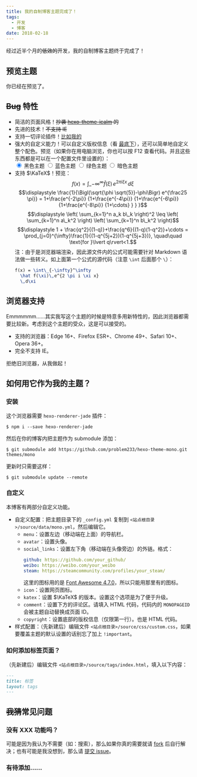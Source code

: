 ```yaml
---
title: 我的自制博客主题完成了！
tags:
  - 开发
  - 博客
date: 2018-02-18
---
```


经过近半个月的~~低效的~~开发，我的自制博客主题终于完成了！

<!-- more -->

## 预览主题

你已经在预览了。

## ~~Bug~~ 特性

<script>
  function black() {
    document.body.parentElement.style = ""
  }
  function blue() {
    document.body.parentElement.style = `
      --theme-color-h: 200;
      --theme-color-s: 40%;`
  }
  function green() {
    document.body.parentElement.style = `
      --theme-color-h: 80;
      --theme-color-s: 40%;`
  }
  function dark() {
    document.body.parentElement.style = `
      --theme-color-h: 180;
      --theme-color-s: 40%;
      --color-0: hsl(var(--theme-color-h), var(--theme-color-s), 90%);
      --color-1: hsl(var(--theme-color-h), var(--theme-color-s), 80%);
      --color-2: hsl(var(--theme-color-h), var(--theme-color-s), 70%);
      --color-3: hsl(var(--theme-color-h), var(--theme-color-s), 25%);
      --color-4: hsl(var(--theme-color-h), var(--theme-color-s), 15%);`
  }
</script>

- 简洁的页面风格！~~抄袭 [hexo-theme-icalm](https://github.com/nameoverflow/hexo-theme-icalm) 的~~
- 先进的技术！~~不支持 IE~~
- 支持一切评论插件！[比如我的](#comment)
- 强大的自定义能力！可以自定义版权信息（看 [最底下](#footer-info)），还可以简单地自定义整个配色。预览（如果你在用电脑浏览，你也可以按 F12 查看代码。并且这些东西都是可以在一个配置文件里设置的）：
  <div>
  <input type="radio" name="theme" id="theme-black" onclick="black()" checked>
  <label for="theme-black">黑色主题</label>
  <input type="radio" name="theme" id="theme-blue" onclick="blue()">
  <label for="theme-blue">蓝色主题</label>
  <input type="radio" name="theme" id="theme-green" onclick="green()">
  <label for="theme-green">绿色主题</label>
  <input type="radio" name="theme" id="theme-neg" onclick="dark()">
  <label for="theme-neg">暗色主题</label>
  </div>
- 支持 $\KaTeX$！预览：
  $$f(x) = \int\_{-\infty}^\infty
    \hat f(\xi)\,e^{2 \pi i \xi x}
    \,d\xi$$
  $$\displaystyle \frac{1}{\Bigl(\sqrt{\phi \sqrt{5}}-\phi\Bigr) e^{\frac25 \pi}} = 1+\frac{e^{-2\pi}} {1+\frac{e^{-4\pi}} {1+\frac{e^{-6\pi}} {1+\frac{e^{-8\pi}} {1+\cdots} } } }$$
  $$\displaystyle \left( \sum_{k=1}^n a_k b\_k \right)^2 \leq \left( \sum_{k=1}^n a\_k^2 \right) \left( \sum_{k=1}^n b\_k^2 \right)$$
  $$\displaystyle 1 +  \frac{q^2}{(1-q)}+\frac{q^6}{(1-q)(1-q^2)}+\cdots = \prod_{j=0}^{\infty}\frac{1}{(1-q^{5j+2})(1-q^{5j+3})}, \quad\quad \text{for }\lvert q\rvert<1.$$
  注：由于是浏览器端渲染，因此源文件内的公式可能需要针对 Markdown 语法做一些转义。如上面第一个公式的源代码（注意 `\int` 后面那个 `\`）：
  ```latex
  f(x) = \int\_{-\infty}^\infty
    \hat f(\xi)\,e^{2 \pi i \xi x}
    \,d\xi
  ```

## 浏览器支持

Emmmmmm……其实我写这个主题的时候是特意多用新特性的，因此浏览器都需要比较新。考虑到这个主题的受众，这是可以接受的。

- 支持的浏览器：Edge 16+、Firefox ESR+、Chrome 49+、Safari 10+、Opera 36+。
- 完全不支持 IE。

拒绝旧浏览器，从我做起！

## 如何用它作为我的主题？

### 安装

这个浏览器需要 `hexo-renderer-jade` 插件：

```shell
$ npm i --save hexo-renderer-jade
```

然后在你的博客内把主题作为 submodule 添加：

```shell
$ git submodule add https://github.com/problem233/hexo-theme-mono.git themes/mono
```

更新时只需要这样：

```shell
$ git submodule update --remote
```

### 自定义

本博客有两部分自定义功能。

- 自定义配置：把主题目录下的 `_config.yml` 复制到 `<站点根目录>/source/data/mono.yml`，然后编辑它。
  - `menu`：设置左边（移动端在上面）的导航栏。
  - `avatar`：设置头像。
  - `social_links`：设置左下角（移动端在头像旁边）的外链。格式：
    ```yaml
    github: https://github.com/your_github/
    weibo: https://weibo.com/your_weibo
    steam: https://steamcommunity.com/profiles/your_steam/
    ```
    这里的图标用的是 [Font Awesome 4.7.0](https://fontawesome.com/v4.7.0/icons/)，所以只能用那里有的图标。
  - `icon`：设置网页图标。
  - `katex`：设置 $\KaTeX$ 的版本。设置这个选项是为了便于升级。
  - `comment`：设置下方的评论区。请填入 HTML 代码，代码内的 `MONOPAGEID` 会被主题自动替换成页面 ID。
  - `copyright`：设置底部的版权信息（仅限第一行）。也是 HTML 代码。
- 样式配置：（先新建后）编辑文件 `<站点根目录>/source/css/custom.css`，如果要覆盖主题的默认设置的话别忘了加上 `!important`。

### 如何添加标签页面？

（先新建后）编辑文件 `<站点根目录>/source/tags/index.html`，填入以下内容：

```markdown
---
title: 标签
layout: tags
---
```

## ~~我猜~~常见问题

### 没有 XXX 功能吗？

可能是因为我认为不需要（如：搜索），那么如果你真的需要就请 [fork](https://github.com/problem233/hexo-theme-mono) 后自行解决；也有可能是我没想到，那么请 [提交 issue](https://github.com/problem233/hexo-theme-mono/issues)。

### 有待添加……
